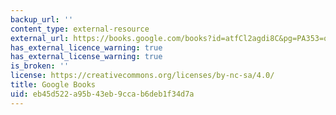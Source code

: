 ```yaml
---
backup_url: ''
content_type: external-resource
external_url: https://books.google.com/books?id=atfCl2agdi8C&pg=PA353=onepage#v=onepage&q&f=false
has_external_licence_warning: true
has_external_license_warning: true
is_broken: ''
license: https://creativecommons.org/licenses/by-nc-sa/4.0/
title: Google Books
uid: eb45d522-a95b-43eb-9cca-b6deb1f34d7a
---
```

